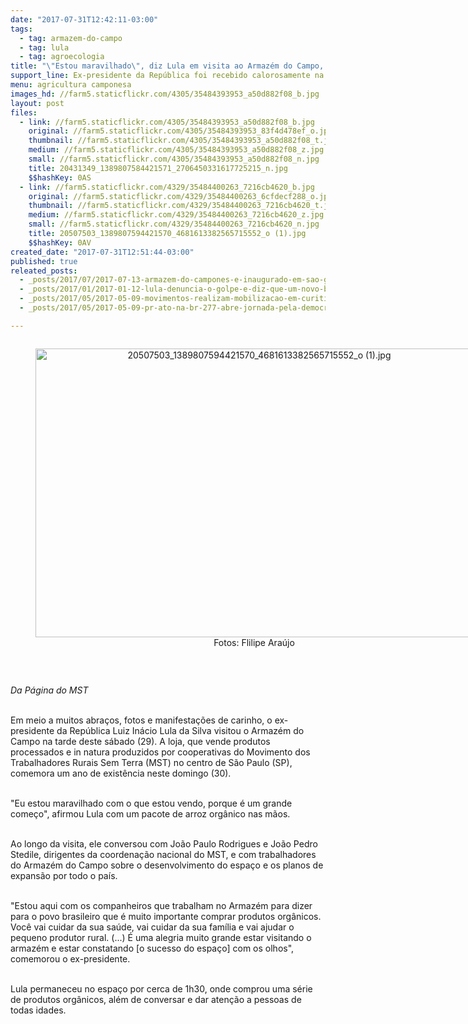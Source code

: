 ```yaml
---
date: "2017-07-31T12:42:11-03:00"
tags:
  - tag: armazem-do-campo
  - tag: lula
  - tag: agroecologia
title: "\"Estou maravilhado\", diz Lula em visita ao Armazém do Campo, em São Paulo \n"
support_line: Ex-presidente da República foi recebido calorosamente na loja de produtos da reforma agrária que comemora um ano de existência neste domingo (30)
menu: agricultura camponesa
images_hd: //farm5.staticflickr.com/4305/35484393953_a50d882f08_b.jpg
layout: post
files:
  - link: //farm5.staticflickr.com/4305/35484393953_a50d882f08_b.jpg
    original: //farm5.staticflickr.com/4305/35484393953_83f4d478ef_o.jpg
    thumbnail: //farm5.staticflickr.com/4305/35484393953_a50d882f08_t.jpg
    medium: //farm5.staticflickr.com/4305/35484393953_a50d882f08_z.jpg
    small: //farm5.staticflickr.com/4305/35484393953_a50d882f08_n.jpg
    title: 20431349_1389807584421571_2706450331617725215_n.jpg
    $$hashKey: 0AS
  - link: //farm5.staticflickr.com/4329/35484400263_7216cb4620_b.jpg
    original: //farm5.staticflickr.com/4329/35484400263_6cfdecf288_o.jpg
    thumbnail: //farm5.staticflickr.com/4329/35484400263_7216cb4620_t.jpg
    medium: //farm5.staticflickr.com/4329/35484400263_7216cb4620_z.jpg
    small: //farm5.staticflickr.com/4329/35484400263_7216cb4620_n.jpg
    title: 20507503_1389807594421570_4681613382565715552_o (1).jpg
    $$hashKey: 0AV
created_date: "2017-07-31T12:51:44-03:00"
published: true
releated_posts:
  - _posts/2017/07/2017-07-13-armazem-do-campones-e-inaugurado-em-sao-gabriel.md
  - _posts/2017/01/2017-01-12-lula-denuncia-o-golpe-e-diz-que-um-novo-brasil-e-possivel.md
  - _posts/2017/05/2017-05-09-movimentos-realizam-mobilizacao-em-curitiba-mesmo-apos-restricoes-judiciais.md
  - _posts/2017/05/2017-05-09-pr-ato-na-br-277-abre-jornada-pela-democracia-prf-confisca-enxadas-de-agricultores.md

---
```

<div style="text-align:center">
<figure class="image" style="display:inline-block"><img alt="20507503_1389807594421570_4681613382565715552_o (1).jpg" height="462" src="//farm5.staticflickr.com/4329/35484400263_7216cb4620_b.jpg" width="700" />
<figcaption>Fotos: Flilipe Ara&uacute;jo</figcaption>
</figure>
</div>

<p>&nbsp;</p>

<p><em>Da P&aacute;gina do MST&nbsp;</em></p>

<p><br />
Em meio a muitos abra&ccedil;os, fotos e manifesta&ccedil;&otilde;es de carinho, o ex-presidente da Rep&uacute;blica Luiz In&aacute;cio Lula da Silva visitou o Armaz&eacute;m do Campo na tarde deste s&aacute;bado (29). A loja, que vende produtos processados e in natura produzidos por cooperativas do Movimento dos Trabalhadores Rurais Sem Terra (MST) no centro de S&atilde;o Paulo (SP), comemora um ano de exist&ecirc;ncia neste domingo (30).</p>

<p><br />
&quot;Eu estou maravilhado com o que estou vendo, porque &eacute; um grande come&ccedil;o&quot;, afirmou Lula com um pacote de arroz org&acirc;nico nas m&atilde;os.</p>

<p><br />
Ao longo da visita, ele conversou com Jo&atilde;o Paulo Rodrigues e Jo&atilde;o Pedro Stedile, dirigentes da coordena&ccedil;&atilde;o nacional do MST, e com trabalhadores do Armaz&eacute;m do Campo sobre o desenvolvimento do espa&ccedil;o e os planos de expans&atilde;o por todo o pa&iacute;s.</p>

<p><br />
&quot;Estou aqui com os companheiros que trabalham no Armaz&eacute;m para dizer para o povo brasileiro que &eacute; muito importante comprar produtos org&acirc;nicos. Voc&ecirc; vai cuidar da sua sa&uacute;de, vai cuidar da sua fam&iacute;lia e vai ajudar o pequeno produtor rural. (...) &Eacute; uma alegria muito grande estar visitando o armaz&eacute;m e estar constatando [o sucesso do espa&ccedil;o] com os olhos&quot;, comemorou o ex-presidente.</p>

<p><br />
Lula permaneceu no espa&ccedil;o por cerca de 1h30, onde comprou uma s&eacute;rie de produtos org&acirc;nicos, al&eacute;m de conversar e dar aten&ccedil;&atilde;o a pessoas de todas idades.&nbsp;</p>
